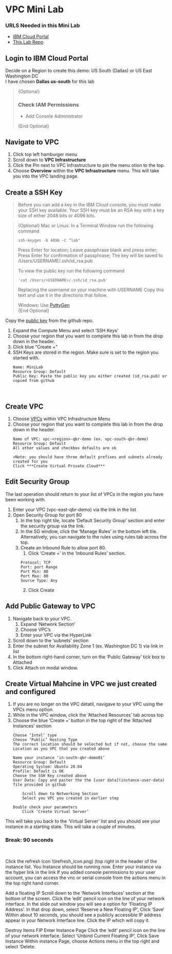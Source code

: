# VPC Mini Lab
### URLS Needed in this Mini Lab
- [IBM Cloud Portal](http://cloud.ibm.com)
- [This Lab Repo](https://github.com/hslmith/vpc-mini-lab)



## Login to IBM Cloud Portal

Decide on a Region to create this demo: US South (Dallas) or US East Washington DC<br>
I have chosen **Dallas us-south** for this lab 


>{Optional}
>### Check IAM Permissions
> - Add Console Administrator
>
>{End Optional}



## Navigate to VPC
1. Click top left hamburger menu  
2. Scroll down to **VPC Infrastructure**
3. Click the Pin next to VPC Infrastructure to pin the menu otion to the top.
4. Choose **Overview** within the **VPC Infrastructure** menu. This will take you into the VPC landing page.


## Create a SSH Key
>Before you can add a key in the IBM Cloud console, you must make your SSH key available. Your SSH key must be an RSA key with a key size of either 2048 bits or 4096 bits.


>{Optional}
>Mac or Linux:
>In a Terminal Window run the following command
> ```
> ssh-keygen -b 4096 -C “lab"
> ```
>	Press Enter for location;
>	Leave passphrase blank and press enter;
>	Press Enter for confirmation of passphrase;
>The key will be saved to /Users/USERNAME/.ssh/id_rsa.pub
>
>To view the public key run the following command
> ```
> 'cat /Users/<USERNAME>/.ssh/id_rsa.pub'
> ```
>Replacing the username on your machine with USERNAME
> Copy this text and use it in the directions that follow.
>
> Windows: Use [PuttyGen](https://www.ssh.com/academy/ssh/putty/windows/puttygen)<br>
>{End Optional}

Copy the [public key](pubkey_rsa) from the github repo.

1. Expand the Compute Menu and select ‘SSH Keys’
2. Choose your region that you want to complete this lab in from the drop down in the header.
3. Click blue “Create +” 
4. SSH Keys are stored in the region. Make sure is set to the region you started with.
	```
	Name: MiniLab
	Resource Group: Default
	Public Key: Paste the public key you either created (id_rsa.pub) or copied from github
	```

<br>

## Create VPC

1. Choose [VPCs](https://cloud.ibm.com/vpc-ext/network/vpcs) within VPC Infrastructure Menu
2. Choose your region that you want to complete this lab in from the drop down in the header.
	```
	Name of VPC: vpc-<region>-qbr-demo (ex. vpc-south-qbr-demo)
	Resource Group: Default
	All other values and checkbox defaults are ok 

	>Note: you should have three default prefixes and subnets already created for you
	Click ***Create Virtual Private Cloud***
	```

## Edit Security Group
The last operation should return to your list of VPCs in the region you have been working with.<br>
1. Enter your VPC (vpc-east-qbr-demo) via the link in the list
2. Open Security Group for port 80
	1. In the top right tile, locate ‘Default Security Group’ section and enter the security group via the link.
 	2. In the SG window, click the ‘Manage Rules’ in the bottom left tile. Alternatively, you can navigate to the rules using rules tab across the top.
	3. Create an Inbound Rule to allow port 80.
		1. Click ‘Create +’ in the ‘Inbound Rules’ section.
		```
		Protocol: TCP
		Port: port Range
		Port Min: 80
		Port Max: 80
		Source Type: Any
		```
		2. Click Create




## Add Public Gateway to VPC
1. Navigate back to your VPC.
	1. Expand ‘Network Section’
	2. Choose VPC’s
	3. Enter your VPC via the HyperLink
2. Scroll down to the ‘subnets’ section
3. Enter the subnet for Availability Zone 1 (ex. Washington DC 1) via link in list
4. In the bottom right-hand corner, turn on the ‘Public Gateway’ tick box to Attached
5. Click Attach on modal window.

## Create Virtual Mahcine in VPC we just created and configured
1. If you are no longer on the VPC detatil, navigave to your VPC using the VPCs menu option.
2. While in the VPC window, click the ‘Attached Resources’ tab across top
3. Choose the blue ‘Create +’ button in the top right of the ‘Attached Instances’ section
	```
	Choose ‘Intel’ type
	Choose ‘Public’ Hosting Type
	The correct location should be selected but if not, choose the same Location as you VPC that you created above

	Name your instance ‘in-south-qbr-demo01’
	Resource Group: Default
	Operating System: Ubuntu 20.04
	Profile: Default is OK
	Choose the SSH Key created above
	User Data: Copy and paster the the [user data](instance-user-data) file provided in github
		
		Scroll down to Networking Section
		Select you VPC you created in earlier step

	Double check your parameters
		Click ‘Create Virtual Server’
	```
This will take you back to the ‘Virtual Server’ list and you should see your instance in a starting state.  This will take a couple of minutes.
<br>

### Break: 90 seconds

<br>

Click the refresh icon !(irefresh_icon.png) (top right in the header of the instance list.
You Instance should be running now.
Enter your instance via the hyper link in the link 
If you added console permissions to your user account, you can access the vnc or serial console from the actions menu in the top right hand corner.

Add a floating IP
Scroll down to the ‘Network Interfaces’ section at the bottom of the screen.
Click the ‘edit’ pencil icon on the line of your network interface.
In the slide out window you will see a option for ‘Floating IP Address’.  In that drop down, select ‘Reserve a New Floating IP’, Click ‘Save’
Within about 10 seconds, you should see a publicly accessible IP address appear in your Network Interface line.  Click the IP which will copy it.


Destroy Items
FIP
Enter Instance Page	
Click the ‘edit’ pencil icon on the line of your network interface.
Select ‘Unbind Current Floating IP’, Click Save
Instance
	Within instance Page, choose Actions menu in the top right and select ‘Delete.
 














